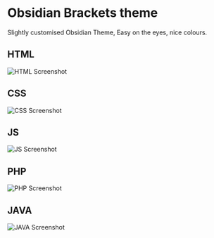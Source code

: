 Obsidian Brackets theme
=======

Slightly customised Obsidian Theme, Easy on the eyes, nice colours.

## HTML
![HTML Screenshot]("https://github.com/LegibleEel/Obsidian/blob/master/screenshots/html.png")

## CSS
![CSS Screenshot]("https://github.com/LegibleEel/Obsidian/blob/master/screenshots/css.png")

## JS
![JS Screenshot]("https://github.com/LegibleEel/Obsidian/blob/master/screenshots/js.png")

## PHP
![PHP Screenshot]("https://github.com/LegibleEel/Obsidian/blob/master/screenshots/php.png")

## JAVA
![JAVA Screenshot]("https://github.com/LegibleEel/Obsidian/blob/master/screenshots/java.png")
